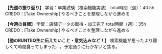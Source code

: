 **【先週の振り返り】**
学習：卒業試験（検索機能実装）
total時間（週）：40.5h
CREDO：[Take Ownership] やるべきことを整理しながら進める

**【今週の目標】**
学習：店舗データの取得・加工完了
total時間（週）：35h
CREDO：[Take Ownership] やるべきことを整理しながら進める

**【他のRUNTEQ生に伝えたいこと・意気込みなど！】**
検索機能が思ったより難しくて時間食ってしまった…。予定通りに行かないと焦る。